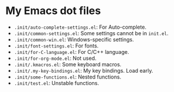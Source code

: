 # My Emacs dot files #

+ `.init/auto-complete-settings.el`: For Auto-complete.
+ `.init/common-settings.el`: Some settings cannot be in `init.el`.
+ `.init/common-win.el`: Windows-specific settings.
+ `.init/font-settings.el`: For fonts.
+ `.init/for-C-language.el`: For C/C++ language.
+ `.init/for-org-mode.el`: Not used.
+ `.init/.kmacros.el`: Some keyboard macros.
+ `.init/.my-key-bindings.el`: My key bindings. Load early.
+ `.init/some-functions.el`: Nested functions.
+ `.init/test.el`: Unstable functions.

